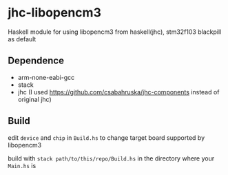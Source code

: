 # jhc-libopencm3
Haskell module for using libopencm3 from haskell(jhc), stm32f103 blackpill as default

## Dependence
- arm-none-eabi-gcc
- stack
- jhc (I used https://github.com/csabahruska/jhc-components instead of original jhc)

## Build
edit `device` and `chip` in `Build.hs` to change target board supported by libopencm3

build with `stack path/to/this/repo/Build.hs` in the directory where your `Main.hs` is
